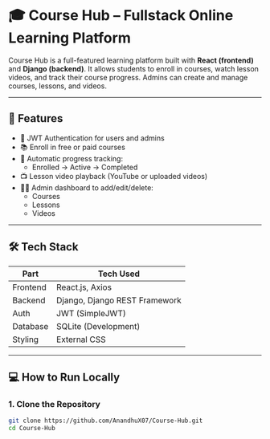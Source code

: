 # 🎓 Course Hub – Fullstack Online Learning Platform

Course Hub is a full-featured learning platform built with **React (frontend)** and **Django (backend)**. It allows students to enroll in courses, watch lesson videos, and track their course progress. Admins can create and manage courses, lessons, and videos.

---

## 🚀 Features

- 🔐 JWT Authentication for users and admins
- 📚 Enroll in free or paid courses
- 🎯 Automatic progress tracking:
  - Enrolled → Active → Completed
- 📺 Lesson video playback (YouTube or uploaded videos)
- 🧑‍💼 Admin dashboard to add/edit/delete:
  - Courses
  - Lessons
  - Videos

---

## 🛠️ Tech Stack

| Part         | Tech Used                   |
|--------------|-----------------------------|
| Frontend     | React.js, Axios             |
| Backend      | Django, Django REST Framework |
| Auth         | JWT (SimpleJWT)             |
| Database     | SQLite (Development)         |
| Styling      | External CSS                |

---

## 💻 How to Run Locally

### 1. Clone the Repository

```bash
git clone https://github.com/AnandhuX07/Course-Hub.git
cd Course-Hub
